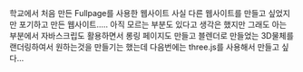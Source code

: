 학교에서 처음 만든 Fullpage를 사용한 웹사이트
사실 다른 웹사이트를 만들고 싶었지만 포기하고 만든 웹사이트.....
아직 모르는 부분도 있다고 생각은 했지만
그래도 아는 부분에서 자바스크립도 활용하면서 롱링 페이지도 만들고 블렌더로 만들었는 3D물체를 랜더링하여서 원하는것을 만들기는 했는데
다음번에는 three.js를 사용해서 만들고 싶다...
